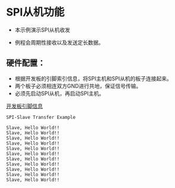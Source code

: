 # SPI从机功能

- 本示例演示SPI从机收发 

- 例程会周期性接收以及发送定长数据。

## 硬件配置：
- 根据开发板的引脚索引信息，将SPI主机和SPI从机的板子连接起来。
- 两个板子必须相连双方GND进行共地，保证信号传输。
- 必须先启动SPI从机，再启动SPI主机。

[开发板引脚信息](https://github.com/hpmicro/arduino/blob/main/variants)
```
SPI-Slave Transfer Example

Slave, Hello World!!
Slave, Hello World!!
Slave, Hello World!!
Slave, Hello World!!
Slave, Hello World!!
Slave, Hello World!!
Slave, Hello World!!
Slave, Hello World!!
Slave, Hello World!!
Slave, Hello World!!
Slave, Hello World!!


```
